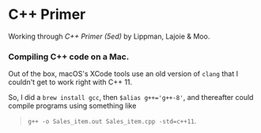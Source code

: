 # C++ Primer

Working through _C++ Primer (5ed)_ by Lippman, Lajoie & Moo.

### Compiling C++ code on a Mac.
Out of the box, macOS's XCode tools use an old version of `clang` that I couldn't get to work right with C++ 11. 

So, I did a `brew install gcc`, then `$alias g++='g++-8'`, and thereafter could compile programs using something like 
> `g++ -o Sales_item.out Sales_item.cpp -std=c++11`.
